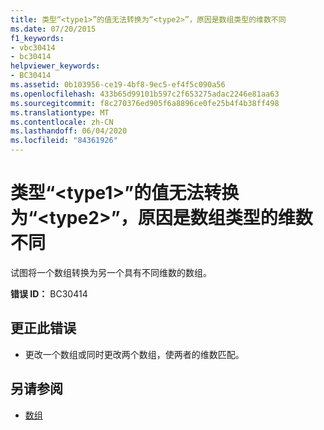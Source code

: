 ```yaml
---
title: 类型“<type1>”的值无法转换为“<type2>”，原因是数组类型的维数不同
ms.date: 07/20/2015
f1_keywords:
- vbc30414
- bc30414
helpviewer_keywords:
- BC30414
ms.assetid: 0b103956-ce19-4bf8-9ec5-ef4f5c090a56
ms.openlocfilehash: 433b65d99101b597c2f653275adac2246e81aa63
ms.sourcegitcommit: f8c270376ed905f6a8896ce0fe25b4f4b38ff498
ms.translationtype: MT
ms.contentlocale: zh-CN
ms.lasthandoff: 06/04/2020
ms.locfileid: "84361926"
---
```

# <a name="value-of-type-type1-cannot-be-converted-to-type2-because-the-array-types-have-different-numbers-of-dimensions"></a>类型“\<type1>”的值无法转换为“\<type2>”，原因是数组类型的维数不同
试图将一个数组转换为另一个具有不同维数的数组。  
  
 **错误 ID：** BC30414  
  
## <a name="to-correct-this-error"></a>更正此错误  
  
- 更改一个数组或同时更改两个数组，使两者的维数匹配。  
  
## <a name="see-also"></a>另请参阅

- [数组](../programming-guide/language-features/arrays/index.md)
